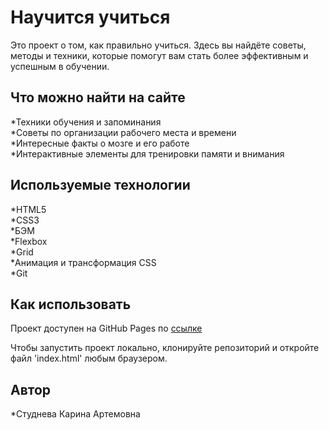 # Научится учиться
Это проект о том, как правильно учиться. Здесь вы найдёте советы, методы и техники, которые помогут вам стать более эффективным и успешным в обучении.

## Что можно найти на сайте

*Техники обучения и запоминания <br>
*Советы по организации рабочего места и времени<br>
*Интересные факты о мозге и его работе<br>
*Интерактивные элементы для тренировки памяти и внимания<br>

## Используемые технологии
*HTML5<br>
*CSS3<br>
*БЭМ<br>
*Flexbox<br>
*Grid<br>
*Анимация и трансформация CSS<br>
*Git

## Как использовать

Проект доступен на GitHub Pages по [ссылке](https://github.com/Kkishiro/how-to-learn)

Чтобы запустить проект локально, клонируйте репозиторий и откройте файл 'index.html' любым браузером.

## Автор

*Студнева Карина Артемовна
